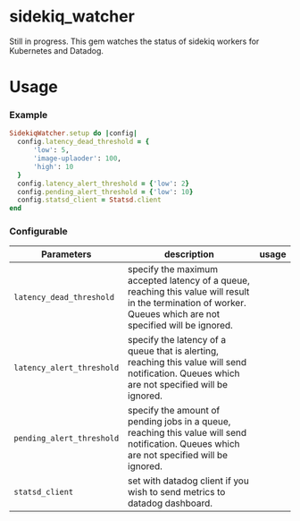 # sidekiq_watcher
Still in progress. This gem watches the status of sidekiq workers for Kubernetes and Datadog.

# Usage
### Example
```ruby
SidekiqWatcher.setup do |config|
  config.latency_dead_threshold = {
      'low': 5,
      'image-uplaoder': 100,
      'high': 10
  }
  config.latency_alert_threshold = {'low': 2}
  config.pending_alert_threshold = {'low': 10}
  config.statsd_client = Statsd.client
end
```

### Configurable
Parameters | description | usage |
-----------|------|-----|
`latency_dead_threshold` | specify the maximum accepted latency of a queue, reaching this value will result in the termination of worker. Queues which are not specified will be ignored.
`latency_alert_threshold` | specify the latency of a queue that is alerting, reaching this value will send notification. Queues which are not specified will be ignored.
`pending_alert_threshold` | specify the amount of pending jobs in a queue, reaching this value will send notification. Queues which are not specified will be ignored.
`statsd_client` | set with datadog client if you wish to send metrics to datadog dashboard.
